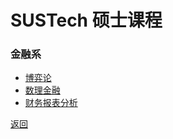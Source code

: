 # SUSTech 硕士课程

### 金融系
- [博弈论](https://leetah666.github.io/Notes/master/博弈论)
- [数理金融](https://leetah666.github.io/Notes/master/数理金融)
- [财务报表分析](https://leetah666.github.io/Notes/master/财务报表分析)

[返回](https://leetah666.github.io/Notes)